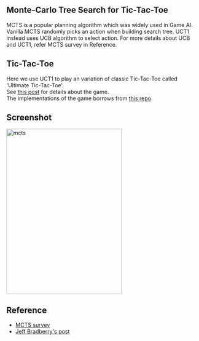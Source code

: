 ## Monte-Carlo Tree Search for Tic-Tac-Toe  
MCTS is a popular planning algorithm which was widely used in Game AI.
Vanilla MCTS randomly picks an action when building search tree. UCT1 instead uses UCB algorithm to select action. For more details about UCB and UCT1, refer MCTS survey in Reference.  

## Tic-Tac-Toe
Here we use UCT1 to play an variation of classic Tic-Tac-Toe called 'Ultimate Tic-Tac-Toe'.   
See [this post]( http://mathwithbaddrawings.com/2013/06/16/ultimate-tic-tac-toe/ ) for details about the game.  
The implementations of the game borrows from [this repo](https://github.com/jbradberry/ultimate_tictactoe).    

## Screenshot  
<img src="https://github.com/borgwang/toys/raw/master/MCTS/mcts.png" width = "300" height = "430" alt="mcts" align=center />  

## Reference  
* [MCTS survey](http://pubs.doc.ic.ac.uk/survey-mcts-methods/survey-mcts-methods.pdf)  
* [Jeff Bradberry's post](http://jeffbradberry.com/posts/2015/09/intro-to-monte-carlo-tree-search/)  
